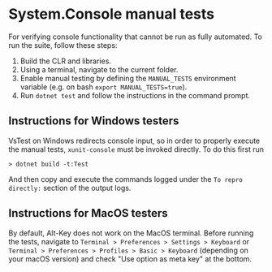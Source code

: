 # System.Console manual tests

For verifying console functionality that cannot be run as fully automated.
To run the suite, follow these steps:

1. Build the CLR and libraries.
2. Using a terminal, navigate to the current folder.
3. Enable manual testing by defining the `MANUAL_TESTS` environment variable (e.g. on bash `export MANUAL_TESTS=true`).
4. Run `dotnet test` and follow the instructions in the command prompt.

## Instructions for Windows testers

VsTest on Windows redirects console input, so in order to properly execute the manual tests,
`xunit-console` must be invoked directly. To do this first run

```
> dotnet build -t:Test
```

And then copy and execute the commands logged under the `To repro directly:` section of the output logs.

## Instructions for MacOS testers

By default, Alt-Key does not work on the MacOS terminal.
Before running the tests, navigate to `Terminal > Preferences > Settings > Keyboard` or `Terminal > Preferences > Profiles > Basic > Keyboard` (depending on your macOS version) and check "Use option as meta key" at the bottom.
